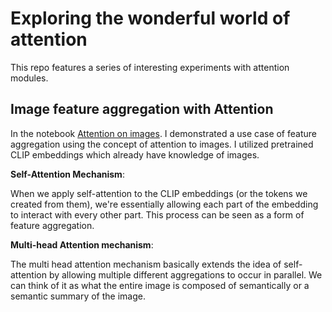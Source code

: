 # Exploring the wonderful world of attention

This repo features a series of interesting experiments with attention modules.  

## Image feature aggregation with Attention


In the notebook [Attention on images](apply_attention_to_image.md). I demonstrated a use case of feature aggregation using the concept of attention to images.
I utilized pretrained CLIP embeddings which already have knowledge of images. 

**Self-Attention Mechanism**:

When we apply self-attention to the CLIP embeddings (or the tokens we created from them), we're essentially allowing each part of the embedding to interact with every other part. This process can be seen as a form of feature aggregation.

**Multi-head Attention mechanism**:

The multi head attention mechanism basically extends the idea of self-attention by allowing multiple different aggregations to occur in parallel. We can think of it as what the entire image is composed of semantically or a semantic summary of the image.
